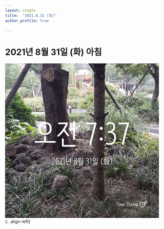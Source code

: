 ```yaml
---
layout: single
title:  "2021.8.31 (화)"
author_profile: true

---
```


# 2021년 8월 31일 (화) 아침
![image](/assets/images/morning/20210831.jpg)
{: .align-left}
